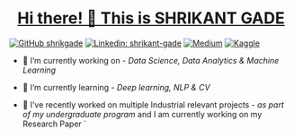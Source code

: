 <a href="https://github.com/shrikgade/">
  <h1 align="center"> Hi there! 👋 This is SHRIKANT GADE</h1>
</a>

[![GitHub shrikgade](https://img.shields.io/github/followers/shrikgade?label=follow&style=social)](https://github.com/shrikgade)
[![Linkedin: shrikant-gade](https://img.shields.io/badge/Shrikant%20Gade-blue?style=flat-square&logo=Linkedin&logoColor=white&link=https://www.linkedin.com/in/shrikant-gade/)](https://www.linkedin.com/in/shrikant-gade/)
[![Medium](https://img.shields.io/badge/medium-shrikantgade-blue?style=flat&logo=appveyor&link=https://medium.com/@theshrikantgade)](https://medium.com/@theshrikantgade)
[![Kaggle](https://img.shields.io/badge/kaggle-SHRIKANTGADE-blue?style=flat&logo=appveyor&link=https://www.kaggle.com/shrikantgade)](https://www.kaggle.com/shrikantgade)





- 🔭 I’m currently working on - *Data Science, Data Analytics & Machine Learning*

- 🌱 I’m currently learning - *Deep learning, NLP & CV*

- 👯 I’ve recently worked on multiple Industrial relevant projects - *as part of my undergraduate program* and I am currently working on my Research Paper
`
